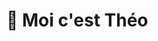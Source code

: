 <h1>👋 Moi c'est Théo<h1/>

<!---
Theodevv/Theodevv is a ✨ special ✨ repository because its `README.md` (this file) appears on your GitHub profile.
You can click the Preview link to take a look at your changes.
--->
